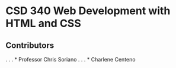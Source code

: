 # CSD 340 Web Development with HTML and CSS
## Contributors
. . . * Professor Chris Soriano
. . . * Charlene Centeno
